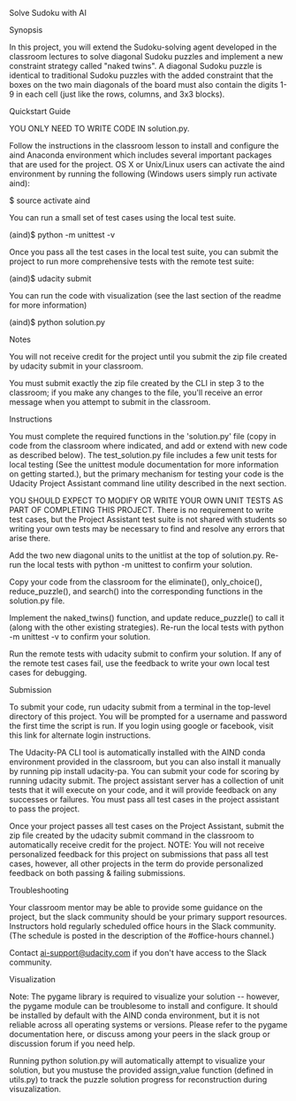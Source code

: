 Solve Sudoku with AI

Synopsis

In this project, you will extend the Sudoku-solving agent developed in the classroom lectures to solve diagonal Sudoku puzzles and implement a new constraint strategy called "naked twins". A diagonal Sudoku puzzle is identical to traditional Sudoku puzzles with the added constraint that the boxes on the two main diagonals of the board must also contain the digits 1-9 in each cell (just like the rows, columns, and 3x3 blocks).

Quickstart Guide

YOU ONLY NEED TO WRITE CODE IN solution.py.

Follow the instructions in the classroom lesson to install and configure the aind Anaconda environment which includes several important packages that are used for the project. OS X or Unix/Linux users can activate the aind environment by running the following (Windows users simply run activate aind):

$ source activate aind

You can run a small set of test cases using the local test suite.

(aind)$ python -m unittest -v

Once you pass all the test cases in the local test suite, you can submit the project to run more comprehensive tests with the remote test suite:

(aind)$ udacity submit

You can run the code with visualization (see the last section of the readme for more information)

(aind)$ python solution.py

Notes

You will not receive credit for the project until you submit the zip file created by udacity submit in your classroom.

You must submit exactly the zip file created by the CLI in step 3 to the classroom; if you make any changes to the file, you'll receive an error message when you attempt to submit in the classroom.

Instructions

You must complete the required functions in the 'solution.py' file (copy in code from the classroom where indicated, and add or extend with new code as described below). The test_solution.py file includes a few unit tests for local testing (See the unittest module documentation for more information on getting started.), but the primary mechanism for testing your code is the Udacity Project Assistant command line utility described in the next section.

YOU SHOULD EXPECT TO MODIFY OR WRITE YOUR OWN UNIT TESTS AS PART OF COMPLETING THIS PROJECT. There is no requirement to write test cases, but the Project Assistant test suite is not shared with students so writing your own tests may be necessary to find and resolve any errors that arise there.

Add the two new diagonal units to the unitlist at the top of solution.py. Re-run the local tests with python -m unittest to confirm your solution.

Copy your code from the classroom for the eliminate(), only_choice(), reduce_puzzle(), and search() into the corresponding functions in the solution.py file.

Implement the naked_twins() function, and update reduce_puzzle() to call it (along with the other existing strategies). Re-run the local tests with python -m unittest -v to confirm your solution.

Run the remote tests with udacity submit to confirm your solution. If any of the remote test cases fail, use the feedback to write your own local test cases for debugging.

Submission

To submit your code, run udacity submit from a terminal in the top-level directory of this project. You will be prompted for a username and password the first time the script is run. If you login using google or facebook, visit this link for alternate login instructions.

The Udacity-PA CLI tool is automatically installed with the AIND conda environment provided in the classroom, but you can also install it manually by running pip install udacity-pa. You can submit your code for scoring by running udacity submit. The project assistant server has a collection of unit tests that it will execute on your code, and it will provide feedback on any successes or failures. You must pass all test cases in the project assistant to pass the project.

Once your project passes all test cases on the Project Assistant, submit the zip file created by the udacity submit command in the classroom to automatically receive credit for the project. NOTE: You will not receive personalized feedback for this project on submissions that pass all test cases, however, all other projects in the term do provide personalized feedback on both passing & failing submissions.

Troubleshooting

Your classroom mentor may be able to provide some guidance on the project, but the slack community should be your primary support resources. Instructors hold regularly scheduled office hours in the Slack community. (The schedule is posted in the description of the #office-hours channel.)

Contact ai-support@udacity.com if you don't have access to the Slack community.

Visualization

Note: The pygame library is required to visualize your solution -- however, the pygame module can be troublesome to install and configure. It should be installed by default with the AIND conda environment, but it is not reliable across all operating systems or versions. Please refer to the pygame documentation here, or discuss among your peers in the slack group or discussion forum if you need help.

Running python solution.py will automatically attempt to visualize your solution, but you mustuse the provided assign_value function (defined in utils.py) to track the puzzle solution progress for reconstruction during visuzalization.

